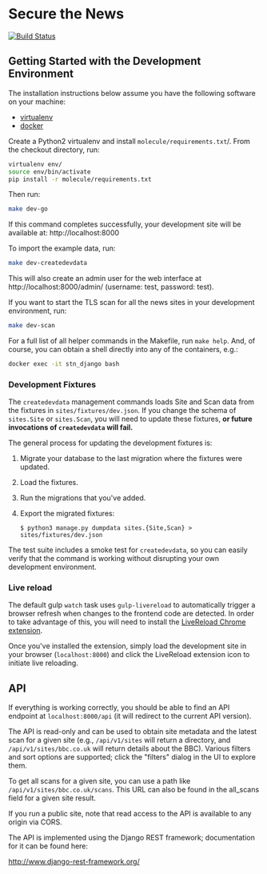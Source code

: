 # Secure the News

[![Build Status](https://travis-ci.org/freedomofpress/securethenews.svg?branch=master)](https://travis-ci.org/freedomofpress/securethenews)

## Getting Started with the Development Environment

The installation instructions below assume you have the following software on your machine:

* [virtualenv](http://www.virtualenv.org/en/latest/virtualenv.html#installation)
* [docker](https://docs.docker.com/engine/installation/)

Create a Python2 virtualenv and install `molecule/requirements.txt`/. From the
checkout directory, run:

```bash
virtualenv env/
source env/bin/activate
pip install -r molecule/requirements.txt
```

Then run:

```bash
make dev-go
```

If this command completes successfully, your development site will be available
at: http://localhost:8000

To import the example data, run:

```bash
make dev-createdevdata
```

This will also create an admin user for the web interface at
http://localhost:8000/admin/ (username: test, password: test).

If you want to start the TLS scan for all the news sites in your development
environment, run:

```bash
make dev-scan
```

For a full list of all helper commands in the Makefile, run `make help`. And,
of course, you can obtain a shell directly into any of the containers, e.g.:

```bash
docker exec -it stn_django bash
```

### Development Fixtures

The `createdevdata` management commands loads Site and Scan data from the
fixtures in `sites/fixtures/dev.json`. If you change the schema of `sites.Site`
or `sites.Scan`, you will need to update these fixtures, **or future
invocations of `createdevdata` will fail.**

The general process for updating the development fixtures is:

1. Migrate your database to the last migration where the fixtures were updated.
2. Load the fixtures.
3. Run the migrations that you've added.
4. Export the migrated fixtures:

    ```
    $ python3 manage.py dumpdata sites.{Site,Scan} > sites/fixtures/dev.json
    ```

The test suite includes a smoke test for `createdevdata`, so you can easily
verify that the command is working without disrupting your own development
environment.

### Live reload

The default gulp `watch` task uses `gulp-livereload` to automatically trigger a
browser refresh when changes to the frontend code are detected. In order to take
advantage of this, you will need to install the [LiveReload Chrome
extension](https://chrome.google.com/webstore/detail/livereload/jnihajbhpnppcggbcgedagnkighmdlei?hl=en).

Once you've installed the extension, simply load the development site in your
browser (`localhost:8000`) and click the LiveReload extension icon to initiate
live reloading.

## API

If everything is working correctly, you should be able to find an API endpoint
at `localhost:8000/api` (it will redirect to the current API version).

The API is read-only and can be used to obtain site metadata and the latest scan
for a given site (e.g., `/api/v1/sites` will return a directory, and
`/api/v1/sites/bbc.co.uk` will return details about the BBC). Various filters
and sort options are supported; click the "filters" dialog in the UI to explore
them.

To get all scans for a given site, you can use a path like
`/api/v1/sites/bbc.co.uk/scans`. This URL can also be found in the all_scans
field for a given site result.

If you run a public site, note that read access to the API is available to any
origin via CORS.

The API is implemented using the Django REST framework; documentation for it can
be found here:

http://www.django-rest-framework.org/
